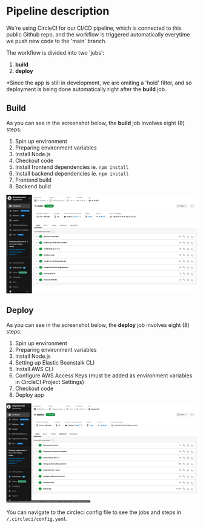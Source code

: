 # Pipeline description

We're using CircleCI for our CI/CD pipeline, which is connected to this public Github repo, and the workflow is triggered automatically everytime we push new code to the 'main' branch.

The workflow is divided into two 'jobs':

1. **build**
2. **deploy** 

*Since the app is still in development, we are omiting a 'hold' filter, and so deployment is being done automatically right after the **build** job.

## Build 

As you can see in the screenshot below, the **build** job involves eight (8) steps:

1. Spin up environment
2. Preparing environment variables
3. Install Node.js
4. Checkout code
5. Install frontend dependencies ie. `npm install`
6. Install backend dependencies ie. `npm install`
7. Frontend build
8. Backend build

![CircleCI Build](../screenshots/circleci-build.png)

## Deploy

As you can see in the screenshot below, the **deploy** job involves eight (8) steps:

1. Spin up environment
2. Preparing environment variables
3. Install Node.js
4. Setting up Elastic Beanstalk CLI
5. Install AWS CLI
6. Configure AWS Access Keys (must be added as environment variables in CircleCI Project Settings) 
7. Checkout code
8. Deploy app

![CircleCI Deploy](../screenshots/circleci-deploy.png)

You can navigate to the circleci config file to see the jobs and steps in `/.circleci/config.yaml`.
